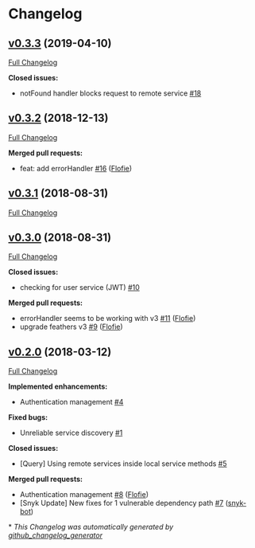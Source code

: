 # Changelog

## [v0.3.3](https://github.com/kalisio/feathers-distributed/tree/v0.3.3) (2019-04-10)

[Full Changelog](https://github.com/kalisio/feathers-distributed/compare/v0.3.2...v0.3.3)

**Closed issues:**

- notFound handler blocks request to remote service [\#18](https://github.com/kalisio/feathers-distributed/issues/18)

## [v0.3.2](https://github.com/kalisio/feathers-distributed/tree/v0.3.2) (2018-12-13)

[Full Changelog](https://github.com/kalisio/feathers-distributed/compare/v0.3.1...v0.3.2)

**Merged pull requests:**

- feat: add errorHandler [\#16](https://github.com/kalisio/feathers-distributed/pull/16) ([Flofie](https://github.com/Flofie))

## [v0.3.1](https://github.com/kalisio/feathers-distributed/tree/v0.3.1) (2018-08-31)

[Full Changelog](https://github.com/kalisio/feathers-distributed/compare/v0.3.0...v0.3.1)

## [v0.3.0](https://github.com/kalisio/feathers-distributed/tree/v0.3.0) (2018-08-31)

[Full Changelog](https://github.com/kalisio/feathers-distributed/compare/v0.2.0...v0.3.0)

**Closed issues:**

- checking for user service \(JWT\) [\#10](https://github.com/kalisio/feathers-distributed/issues/10)

**Merged pull requests:**

- errorHandler seems to be working with v3 [\#11](https://github.com/kalisio/feathers-distributed/pull/11) ([Flofie](https://github.com/Flofie))
- upgrade feathers v3 [\#9](https://github.com/kalisio/feathers-distributed/pull/9) ([Flofie](https://github.com/Flofie))

## [v0.2.0](https://github.com/kalisio/feathers-distributed/tree/v0.2.0) (2018-03-12)

[Full Changelog](https://github.com/kalisio/feathers-distributed/compare/10f8b8e552aa4a70f9433f15296444c41b9e8bb0...v0.2.0)

**Implemented enhancements:**

- Authentication management [\#4](https://github.com/kalisio/feathers-distributed/issues/4)

**Fixed bugs:**

- Unreliable service discovery [\#1](https://github.com/kalisio/feathers-distributed/issues/1)

**Closed issues:**

- \[Query\] Using remote services inside local service methods [\#5](https://github.com/kalisio/feathers-distributed/issues/5)

**Merged pull requests:**

- Authentication management [\#8](https://github.com/kalisio/feathers-distributed/pull/8) ([Flofie](https://github.com/Flofie))
- \[Snyk Update\] New fixes for 1 vulnerable dependency path [\#7](https://github.com/kalisio/feathers-distributed/pull/7) ([snyk-bot](https://github.com/snyk-bot))



\* *This Changelog was automatically generated by [github_changelog_generator](https://github.com/skywinder/Github-Changelog-Generator)*